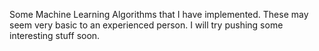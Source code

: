Some Machine Learning Algorithms that I have implemented. These may seem very basic to an experienced person. 
I will try pushing some interesting stuff soon.
